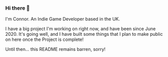 ### Hi there 👋

I'm Connor. An Indie Game Developer based in the UK.

I have a big project I'm working on right now, and have been since June 2020.
It's going well, and I have built some things that I plan to make public on here once the Project is complete!

Until then... this README remains barren, sorry!

<!--
**Wave10Connor/Wave10Connor** is a ✨ _special_ ✨ repository because its `README.md` (this file) appears on your GitHub profile.

Here are some ideas to get you started:

- 🔭 I’m currently working on ...
- 🌱 I’m currently learning ...
- 👯 I’m looking to collaborate on ...
- 🤔 I’m looking for help with ...
- 💬 Ask me about ...
- 📫 How to reach me: ...
- 😄 Pronouns: ...
- ⚡ Fun fact: ...
-->
